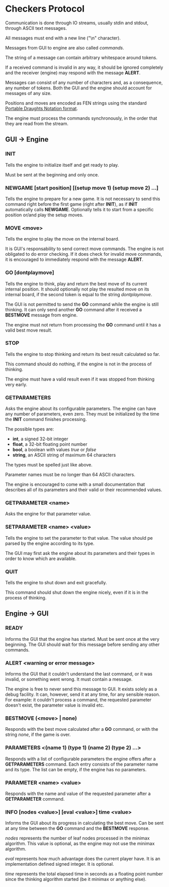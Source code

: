 # Checkers Protocol

Communication is done through IO streams, usually stdin and stdout, through ASCII text messages.

All messages must end with a new line ("\n" character).

Messages from GUI to engine are also called *commands*.

The string of a message can contain arbitrary whitespace around tokens.

If a received command is invalid in any way, it should be ignored completely and the receiver (engine) may respond
with the message **ALERT**.

Messages can consist of any number of characters and, as a consequence, any number of tokens. Both the GUI and the
engine should account for messages of any size.

Positions and moves are encoded as FEN strings using the standard
[Portable Draughts Notation format](https://en.wikipedia.org/wiki/Portable_Draughts_Notation).

The engine must process the commands synchronously, in the order that they are read from the stream.

## GUI -> Engine

### INIT

Tells the engine to initialize itself and get ready to play.

Must be sent at the beginning and only once.

### NEWGAME [start position] [(setup move 1) (setup move 2) ...]

Tells the engine to prepare for a new game. It is not necessary to send this command right before the first game
(right after **INIT**), as if **INIT** automatically calls **NEWGAME**. Optionally tells it to start from a
specific position or/and play the setup moves.

### MOVE \<move\>

Tells the engine to play the move on the internal board.

It is GUI's responsability to send correct move commands. The engine is not obligated to do error checking. If it
does check for invalid move commands, it is encouraged to immediately respond with the message **ALERT**.

### GO [dontplaymove]

Tells the engine to think, play and return the best move of its current internal position. It should optionally not
play the resulted move on its internal board, if the second token is equal to the string *dontplaymove*.

The GUI is not permitted to send the **GO** command while the engine is still thinking. It can only send another **GO**
command after it received a **BESTMOVE** message from engine.

The engine must not return from processing the **GO** command until it has a valid best move result.

### STOP

Tells the engine to stop thinking and return its best result calculated so far.

This command should do nothing, if the engine is not in the process of thinking.

The engine must have a valid result even if it was stopped from thinking very early.

### GETPARAMETERS

Asks the engine about its configurable parameters. The engine can have any number of parameters, even zero. They must
be initialized by the time the **INIT** command finishes processing.

The possible types are:

- **int**, a signed 32-bit integer
- **float**, a 32-bit floating point number
- **bool**, a boolean with values *true* or *false*
- **string**, an ASCII string of maximum 64 characters

The types must be spelled just like above.

Parameter names must be no longer than 64 ASCII characters.

The engine is encouraged to come with a small documentation that describes all of its parameters and their valid or
their recommended values.

### GETPARAMETER \<name\>

Asks the engine for that parameter value.

### SETPARAMETER \<name\> \<value\>

Tells the engine to set the parameter to that value. The value should pe parsed by the engine according to its type.

The GUI may first ask the engine about its parameters and their types in order to know which are available.

### QUIT

Tells the engine to shut down and exit gracefully.

This command should shut down the engine nicely, even if it is in the process of thinking.

## Engine -> GUI

### READY

Informs the GUI that the engine has started. Must be sent once at the very beginning. The GUI should wait for this
message before sending any other commands.

### ALERT \<warning or error message\>

Informs the GUI that it couldn't understand the last command, or it was invalid, or something went wrong.
It must contain a message.

The engine is free to never send this message to GUI. It exists solely as a debug facility. It can, however, send it
at any time, for any sensible reason. For example: it couldn't process a command, the requested parameter
doesn't exist, the parameter value is invalid etc.

### BESTMOVE (\<move\> | none)

Responds with the best move calculated after a **GO** command, or with the string *none*, if the game is over.

### PARAMETERS \<(name 1) (type 1) (name 2) (type 2) ...\>

Responds with a list of configurable parameters the engine offers after a **GETPARAMETERS** command. Each entry
consists of the parameter name and its type. The list can be empty, if the engine has no parameters.

### PARAMETER \<name\> \<value\>

Responds with the name and value of the requested parameter after a **GETPARAMETER** command.

### INFO [nodes \<value\>] [eval \<value\>] time \<value\>

Informs the GUI about its progress in calculating the best move. Can be sent at any time between the **GO**
command and the **BESTMOVE** response.

*nodes* represents the number of leaf nodes processed in the minimax algorithm. This value is optional,
as the engine may not use the minimax algorithm.

*eval* represents how much advantage does the current player have. It is an implementation defined signed integer.
It is optional.

*time* represents the total elapsed time in seconds as a floating point number since the thinking algorithm
started (be it minimax or anything else).
